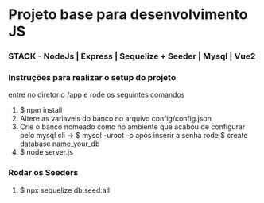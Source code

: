 # Projeto base para desenvolvimento JS

### STACK -  NodeJs | Express | Sequelize + Seeder | Mysql | Vue2

### Instruções para realizar o setup do projeto
entre no diretorio /app e rode os seguintes comandos
1. $ npm install
2. Altere as variaveis do banco no arquivo config/config.json
3. Crie o banco nomeado como no ambiente que acabou de configurar pelo mysql cli -> $ mysql -uroot -p após inserir a senha rode $ create database name_your_db
2. $ node server.js
   

### Rodar os Seeders

1. $ npx sequelize db:seed:all

